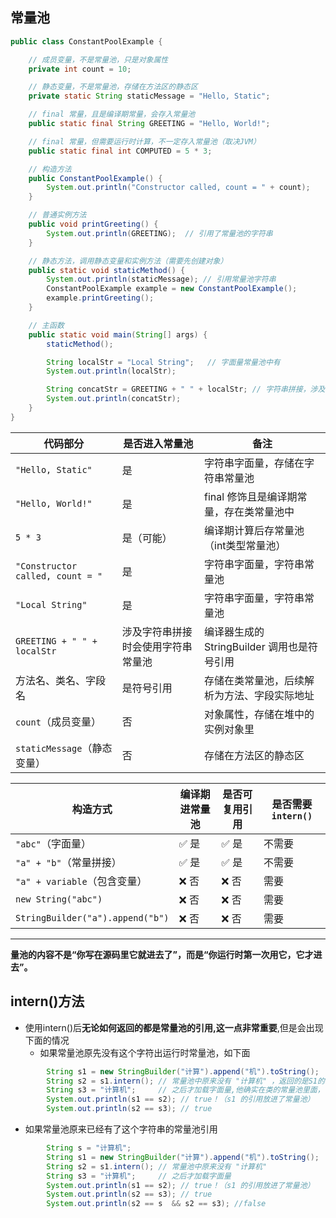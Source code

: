 ## 常量池
```java
public class ConstantPoolExample {

    // 成员变量，不是常量池，只是对象属性
    private int count = 10;

    // 静态变量，不是常量池，存储在方法区的静态区
    private static String staticMessage = "Hello, Static";

    // final 常量，且是编译期常量，会存入常量池
    public static final String GREETING = "Hello, World!";

    // final 常量，但需要运行时计算，不一定存入常量池（取决JVM）
    public static final int COMPUTED = 5 * 3;

    // 构造方法
    public ConstantPoolExample() {
        System.out.println("Constructor called, count = " + count);
    }

    // 普通实例方法
    public void printGreeting() {
        System.out.println(GREETING);  // 引用了常量池的字符串
    }

    // 静态方法，调用静态变量和实例方法（需要先创建对象）
    public static void staticMethod() {
        System.out.println(staticMessage); // 引用常量池字符串
        ConstantPoolExample example = new ConstantPoolExample();
        example.printGreeting();
    }

    // 主函数
    public static void main(String[] args) {
        staticMethod();

        String localStr = "Local String";   // 字面量常量池中有
        System.out.println(localStr);

        String concatStr = GREETING + " " + localStr; // 字符串拼接，涉及字符串常量池及StringBuilder类的符号引用
        System.out.println(concatStr);
    }
}

```  
| 代码部分                             | 是否进入常量池           | 备注                            |
| -------------------------------- | ----------------- | ----------------------------- |
| `"Hello, Static"`                | 是                 | 字符串字面量，存储在字符串常量池              |
| `"Hello, World!"`                | 是                 | final 修饰且是编译期常量，存在类常量池中       |
| `5 * 3`                          | 是（可能）             | 编译期计算后存常量池（int类型常量池）          |
| `"Constructor called, count = "` | 是                 | 字符串字面量，字符串常量池                 |
| `"Local String"`                 | 是                 | 字符串字面量，字符串常量池                 |
| `GREETING + " " + localStr`      | 涉及字符串拼接时会使用字符串常量池 | 编译器生成的 StringBuilder 调用也是符号引用 |
| 方法名、类名、字段名                       | 是符号引用             | 存储在类常量池，后续解析为方法、字段实际地址        |
| `count`（成员变量）                    | 否                 | 对象属性，存储在堆中的实例对象里              |
| `staticMessage`（静态变量）            | 否                 | 存储在方法区的静态区                    |

| 构造方式                             | 编译期进常量池 | 是否可复用引用 | 是否需要 `intern()` |
| -------------------------------- | ------- | ------- | --------------- |
| `"abc"`（字面量）                     | ✅ 是     | ✅ 是     | 不需要             |
| `"a" + "b"`（常量拼接）                | ✅ 是     | ✅ 是     | 不需要             |
| `"a" + variable`（包含变量）           | ❌ 否     | ❌ 否     | 需要              |
| `new String("abc")`              | ❌ 否     | ❌ 否     | 需要              |
| `StringBuilder("a").append("b")` | ❌ 否     | ❌ 否     | 需要              |  
---  
**量池的内容不是“你写在源码里它就进去了”，而是“你运行时第一次用它，它才进去”。**  
## intern()方法  
- 使用intern()后**无论如何返回的都是常量池的引用,这一点非常重要**,但是会出现下面的情况  
  - 如果常量池原先没有这个字符出运行时常量池，如下面
```java
        String s1 = new StringBuilder("计算").append("机").toString();  //这个不是编译常量
        String s2 = s1.intern(); // 常量池中原来没有 "计算机" ，返回的是S1的地址，这时候常量池"计算机的引用就指向"S1
        String s3 = "计算机";     // 之后才加载字面量,他确实在类的常量池里面，但是是第一次使用的时候才会加载进去
        System.out.println(s1 == s2); // true！（s1 的引用放进了常量池）
        System.out.println(s2 == s3); // true  
```  
  - 如果常量池原来已经有了这个字符串的常量池引用  
```java
        String s = "计算机";
        String s1 = new StringBuilder("计算").append("机").toString();
        String s2 = s1.intern(); // 常量池中原来没有 "计算机"
        String s3 = "计算机";     // 之后才加载字面量
        System.out.println(s1 == s2); // true！（s1 的引用放进了常量池）
        System.out.println(s2 == s3); // true
        System.out.println(s2 == s  && s2 == s3); //false

```  

